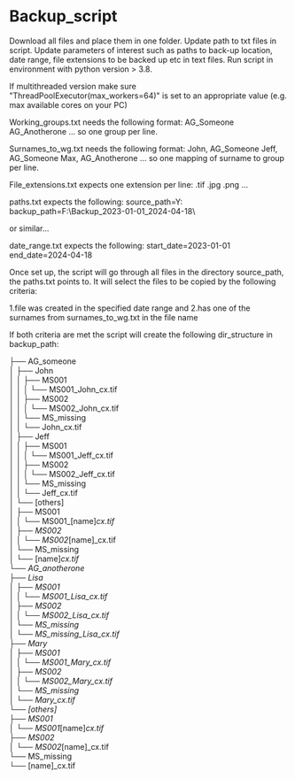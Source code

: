 # Backup_script
Download all files and place them in one folder.
Update path to txt files in script.
Update parameters of interest such as paths to back-up location, date range, file extensions to be backed up etc in text files.
Run script in environment with python version > 3.8.

If multithreaded version make sure "ThreadPoolExecutor(max_workers=64)" is set to an appropriate value (e.g. max available cores on your PC)

Working_groups.txt needs the following format:
AG_Someone
AG_Anotherone
... so one group per line.

Surnames_to_wg.txt needs the following format:
John, AG_Someone
Jeff, AG_Someone
Max, AG_Anotherone
... so one mapping of surname to group per line.

File_extensions.txt expects one extension per line:
.tif
.jpg
.png
...

paths.txt expects the following:
source_path=Y:\
backup_path=F:\Backup_2023-01-01_2024-04-18\

or similar...

date_range.txt expects the following:
start_date=2023-01-01
end_date=2024-04-18

Once set up, the script will go through all files in the directory source_path, the paths.txt points to.
It will select the files to be copied by the following criteria:

1.file was created in the specified date range and 
2.has one of the surnames from surnames_to_wg.txt in the file name

If both criteria are met the script will create the following dir_structure in backup_path:

├── AG_someone   
│   ├── John   
│   │   ├── MS001   
│   │   │   └── MS001_John_cx.tif   
│   │   ├── MS002   
│   │   │   └── MS002_John_cx.tif   
│   │   └── MS_missing   
│   │       └── John_cx.tif   
│   ├── Jeff   
│   │   ├── MS001   
│   │   │   └── MS001_Jeff_cx.tif   
│   │   ├── MS002   
│   │   │   └── MS002_Jeff_cx.tif   
│   │   └── MS_missing   
│   │       └── Jeff_cx.tif   
│   └── [others]   
│       ├── MS001   
│       │   └── MS001_[name]_cx.tif   
│       ├── MS002   
│       │   └── MS002_[name]_cx.tif   
│       └── MS_missing   
│           └── [name]_cx.tif   
└── AG_anotherone   
    ├── Lisa   
    │   ├── MS001   
    │   │   └── MS001_Lisa_cx.tif   
    │   ├── MS002   
    │   │   └── MS002_Lisa_cx.tif   
    │   └── MS_missing   
    │       └── MS_missing_Lisa_cx.tif   
    ├── Mary   
    │   ├── MS001   
    │   │   └── MS001_Mary_cx.tif   
    │   ├── MS002   
    │   │   └── MS002_Mary_cx.tif   
    │   └── MS_missing   
    │       └── Mary_cx.tif   
    └── [others]   
        ├── MS001   
        │   └── MS001_[name]_cx.tif   
        ├── MS002   
        │   └── MS002_[name]_cx.tif   
        └── MS_missing   
            └── [name]_cx.tif   

    
      
